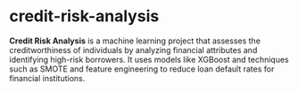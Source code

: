 # credit-risk-analysis
**Credit Risk Analysis** is a machine learning project that assesses the creditworthiness of individuals by analyzing financial attributes and identifying high-risk borrowers. It uses models like XGBoost and techniques such as SMOTE and feature engineering to reduce loan default rates for financial institutions.
